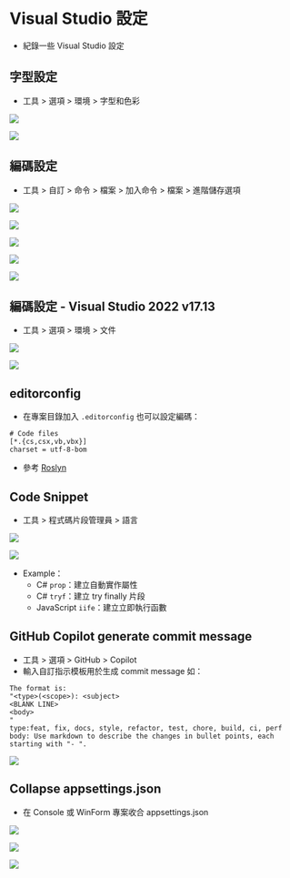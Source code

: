 ﻿# Visual Studio 設定

- 紀錄一些 Visual Studio 設定

## 字型設定

- 工具 > 選項 > 環境 > 字型和色彩

![](字型設定/01.png)

![](字型設定/02.png)

## 編碼設定

- 工具 > 自訂 > 命令 > 檔案 > 加入命令 > 檔案 > 進階儲存選項

![](編碼設定/01.png)

![](編碼設定/02.png)

![](編碼設定/03.png)

![](編碼設定/04.png)

![](編碼設定/05.png)

## 編碼設定 - Visual Studio 2022 v17.13

- 工具 > 選項 > 環境 > 文件

![](編碼設定/06.png)

![](編碼設定/07.png)

## editorconfig

- 在專案目錄加入 `.editorconfig` 也可以設定編碼：

```editorconfig
# Code files
[*.{cs,csx,vb,vbx}]
charset = utf-8-bom
```

- 參考 [Roslyn](https://raw.githubusercontent.com/dotnet/roslyn/refs/heads/main/.editorconfig)

## Code Snippet

- 工具 > 程式碼片段管理員 > 語言

![](Code%20Snippet/01.png)

![](Code%20Snippet/02.png)

- Example：
  - C# `prop`：建立自動實作屬性
  - C# `tryf`：建立 try finally 片段
  - JavaScript `iife`：建立立即執行函數
  
## GitHub Copilot generate commit message
- 工具 > 選項 > GitHub > Copilot
- 輸入自訂指示模板用於生成 commit message 如：

```
The format is:
"<type>(<scope>): <subject>
<BLANK LINE>
<body>
"
type:feat, fix, docs, style, refactor, test, chore, build, ci, perf
body: Use markdown to describe the changes in bullet points, each starting with "- ".
```

![](GitHub%20Copilot%20commit%20message/01.png)

## Collapse appsettings.json
- 在 Console 或 WinForm 專案收合 appsettings.json

![](Collapse%20appsettings/01.png)  

![](Collapse%20appsettings/02.png)  

![](Collapse%20appsettings/03.png)  
